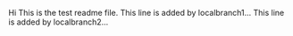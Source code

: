 


Hi This is the test readme file.
This line is added by localbranch1...
This line is added by localbranch2...

